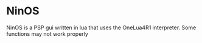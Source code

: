 <h1>NinOS</h1>
NinOS is a PSP gui written in lua that uses the OneLua4R1 interpreter. Some functions may not work properly
